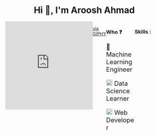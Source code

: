 <h1 align="center">Hi 👋, I'm Aroosh Ahmad</h1>

<div style="display:flex;justify-content:center;">
  <div style="width:100%;height:0;padding-bottom:56%;position:relative;"><iframe src="https://giphy.com/embed/RbDKaczqWovIugyJmW" width="100%" height="100%" style="position:absolute" frameBorder="0" class="giphy-embed" allowFullScreen></iframe></div><p><a href="https://giphy.com/gifs/looneytunesworldofmayhem-world-of-mayhem-looney-tunes-ltwom-RbDKaczqWovIugyJmW">via GIPHY</a></p>
<div>

<div style="display:flex">
  <div style="width:50%;">
    <h3> Who ❓</h3>
  <p style="font-size:20px">🤖 Machine Learning Engineer</p>
 <p style="font-size:20px"> <img src="https://github.com/FortAwesome/Font-Awesome/blob/6.x/svgs/solid/chart-column.svg" width="20px" height="20px" /> <span  style="margin-bottom:5px;">Data Science Learner<span></p>
 <p style="font-size:20px"> <img src="https://github.com/FortAwesome/Font-Awesome/blob/6.x/svgs/solid/desktop.svg)" width="20px" height="20px" /> <span style="margin-  bottom:5px;">Web Developer<span></p>
  </div>
  <div style="width:50%;">
   <h3>Skills : </h3>
   </div>
<div>



